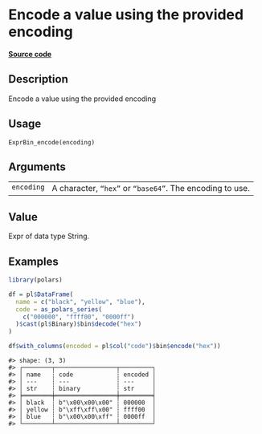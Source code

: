 

# Encode a value using the provided encoding

[**Source code**](https://github.com/pola-rs/r-polars/tree/741f9cd2614b3302a4d033bcae447425e1b91191/R/expr__binary.R#L56)

## Description

Encode a value using the provided encoding

## Usage

<pre><code class='language-R'>ExprBin_encode(encoding)
</code></pre>

## Arguments

<table>
<tr>
<td style="white-space: nowrap; font-family: monospace; vertical-align: top">
<code id="ExprBin_encode_:_encoding">encoding</code>
</td>
<td>
A character, <code>“hex”</code> or <code>“base64”</code>. The encoding
to use.
</td>
</tr>
</table>

## Value

Expr of data type String.

## Examples

``` r
library(polars)

df = pl$DataFrame(
  name = c("black", "yellow", "blue"),
  code = as_polars_series(
    c("000000", "ffff00", "0000ff")
  )$cast(pl$Binary)$bin$decode("hex")
)

df$with_columns(encoded = pl$col("code")$bin$encode("hex"))
```

    #> shape: (3, 3)
    #> ┌────────┬─────────────────┬─────────┐
    #> │ name   ┆ code            ┆ encoded │
    #> │ ---    ┆ ---             ┆ ---     │
    #> │ str    ┆ binary          ┆ str     │
    #> ╞════════╪═════════════════╪═════════╡
    #> │ black  ┆ b"\x00\x00\x00" ┆ 000000  │
    #> │ yellow ┆ b"\xff\xff\x00" ┆ ffff00  │
    #> │ blue   ┆ b"\x00\x00\xff" ┆ 0000ff  │
    #> └────────┴─────────────────┴─────────┘
